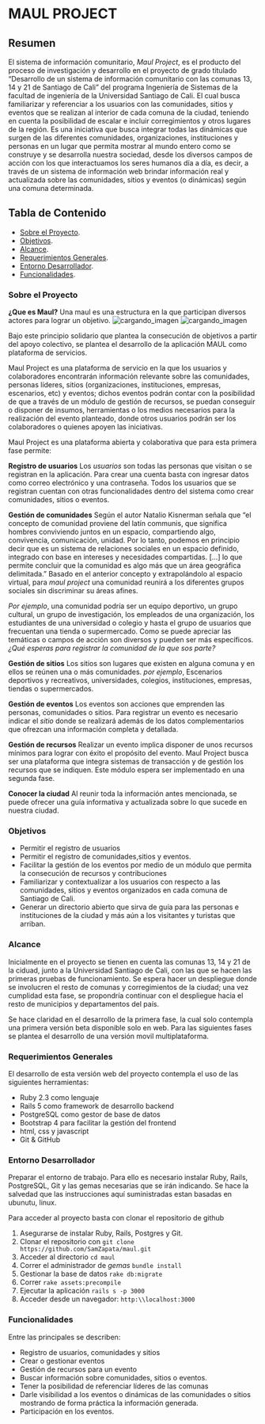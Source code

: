 # MAUL PROJECT

## Resumen

El sistema de información comunitario, *Maul Project*, es el producto del proceso de investigación y desarrollo en el proyecto de grado titulado “Desarrollo de un sistema de información comunitario con las comunas 13, 14 y 21 de Santiago de Cali” del programa Ingeniería de Sistemas de la facultad de ingeniería de la Universidad Santiago de Cali. El cual busca familiarizar y referenciar a los usuarios con las comunidades, sitios y eventos que se realizan al interior de cada comuna de la ciudad, teniendo en cuenta la posibilidad de escalar e incluir corregimientos y otros lugares de la región. Es una iniciativa que busca integrar todas las dinámicas que surgen de las diferentes comunidades, organizaciones, instituciones y personas en un lugar que permita mostrar al mundo entero como se construye y se desarrolla nuestra sociedad, desde los diversos campos de acción con los que interactuamos los seres humanos día a día, es decir, a través de un sistema de información web  brindar información real y actualizada sobre las comunidades, sitios y eventos (o dinámicas) según una comuna determinada. 

## Tabla de Contenido
- [Sobre el Proyecto](#sobre-el-proyecto).
- [Objetivos](#objetivos).
- [Alcance](#alcance).
- [Requerimientos Generales](#requerimientos-generales).
- [Entorno Desarrollador](#entorno-desarrollador).
- [Funcionalidades](#funcionalidades).

### Sobre el Proyecto
**¿Que es Maul?**
Una maul es una estructura en la que participan diversos actores para lograr un objetivo.
![cargando_imagen](https://i2.wp.com/cd1.eju.tv/video/1406/PB1408070730.jpg) ![cargando_imagen](http://www.24horas.cl/internacional/article1362675.ece/ALTERNATES/w620h350/rescate_metro.JPG)

Bajo este principio solidario que plantea la consecución de objetivos a partir del apoyo colectivo, se plantea el desarrollo de la aplicación MAUL como plataforma de servicios.

Maul Project es una plataforma de servicio en la que los usuarios y colaboradores encontrarán información relevante sobre las comunidades, personas líderes, sitios (organizaciones, instituciones, empresas, escenarios, etc) y eventos; dichos eventos podrán contar con la posibilidad de que a través de un módulo de gestión de recursos, se puedan conseguir o disponer de insumos, herramientas o los medios necesarios para la realización del evento planteado, donde otros usuarios podrán ser los colaboradores o quienes apoyen las iniciativas.

Maul Project es una plataforma abierta y colaborativa que para esta primera fase permite:

**Registro de usuarios**
Los *usuarios* son todas las personas que visitan o se registran en la aplicación. Para crear una cuenta basta con ingresar datos como correo electrónico y una contraseña. Todos los usuarios que se registran cuentan con otras funcionalidades dentro del sistema como crear comunidades, sitios o eventos.

**Gestión de comunidades**
Según el autor Natalio Kisnerman señala que “el concepto de comunidad proviene del latín communis, que significa hombres conviviendo juntos en un espacio, compartiendo algo, convivencia, comunicación, unidad. Por lo tanto, podemos en principio decir que es un sistema de relaciones sociales en un espacio definido, integrado con base en intereses y necesidades compartidas. […] lo que permite concluir que la comunidad es algo más que un área geográfica delimitada.” 
Basado en el anterior concepto y extrapolándolo al espacio virtual, para *maul project* una comunidad reunirá a los diferentes grupos sociales sin discriminar su áreas afines.

*Por ejemplo*, una comunidad podría ser un equipo deportivo, un grupo cultural, un grupo de investigación, los empleados de una organización, los estudiantes de una universidad o colegio y hasta el grupo de usuarios que frecuentan una tienda o supermercado. Como se puede apreciar las temáticas o campos de acción son diversos y pueden ser más específicos.
*¿Qué esperas para registrar la comunidad de la que sos parte?*

**Gestión de sitios**
Los sitios son lugares que existen en alguna comuna y en ellos se reúnen una o más comunidades. 
*por ejemplo*, Escenarios deportivos y recreativos, universidades, colegios, instituciones, empresas, tiendas o supermercados.

**Gestión de eventos**
Los eventos son acciones que emprenden las personas, comunidades o sitios. Para registrar un evento es necesario indicar el *sitio* donde se realizará además de los datos complementarios que ofrezcan una información completa y detallada.

**Gestión de recursos**
Realizar un evento implica disponer de unos recursos mínimos para lograr con éxito el propósito del evento. Maul Project busca ser una plataforma que  integra sistemas de transacción y de gestión los recursos que se indiquen. Este módulo espera ser implementado en una segunda fase.

**Conocer la ciudad**
Al reunir toda la información antes mencionada, se puede ofrecer una guía informativa y actualizada sobre lo que sucede en nuestra ciudad.

### Objetivos

* Permitir el registro de usuarios
* Permitir el registro de comunidades,sitios y eventos.
* Facilitar la gestión de los eventos por medio de un módulo que permita la consecución de recursos y contribuciones
* Familiarizar y contextualizar a los usuarios con respecto a las comunidades, sitios y eventos organizados en cada comuna de Santiago de Cali.
* Generar un directorio abierto que sirva de guía para las personas e instituciones de la ciudad y más aún a los visitantes y turistas que arriban.

### Alcance

Inicialmente en el proyecto se tienen en cuenta las comunas 13, 14 y 21 de la ciduad, junto a la Universidad Santiago de Cali, con las que se hacen las primeras pruebas de funcionamiento. Se espera hacer un despliegue donde se involucren el resto de comunas y corregimientos de la ciudad; una vez cumplidad esta fase, se propondría continuar con el despliegue hacia el resto de municipios y departamentos del país.

Se hace claridad en el desarrollo de la primera fase, la cual solo contempla una primera versión beta disponible solo en web. Para las siguientes fases se plantea el desarrollo de una versión movil multiplataforma.

### Requerimientos Generales

El desarrollo de esta versión web del proyecto contempla el uso de las siguientes herramientas:

- Ruby 2.3 como lenguaje
- Rails 5 como framework de desarrollo backend
- PostgreSQL como gestor de base de datos
- Bootstrap 4 para facilitar la gestión del frontend
- html, css y javascript
- Git & GitHub

### Entorno Desarrollador

Preparar el entorno de trabajo. Para ello es necesario instalar Ruby, Rails, PostgreSQL, Git y las gemas necesarias que se irán indicando. Se hace la salvedad que las instrucciones aquí suministradas estan basadas en ubunutu, linux.

Para acceder al proyecto basta con clonar el repositorio de github

1. Asegurarse de instalar Ruby, Rails, Postgres y Git.
2. Clonar el repositorio con `git clone https://github.com/SamZapata/maul.git`
3. Acceder al directorio `cd maul`
4. Correr el administrador de *gemas* `bundle install`
5. Gestionar la base de datos `rake db:migrate`
6. Correr `rake assets:precompile`
7. Ejecutar la aplicación `rails s -p 3000`
8. Acceder desde un navegador: `http:\\localhost:3000`

### Funcionalidades

Entre las principales se describen:

- Registro de usuarios, comunidades y sitios
- Crear o gestionar eventos
- Gestión de recursos para un evento
- Buscar información sobre comunidades, sitios o eventos.
- Tener la posibilidad de referenciar líderes de las comunas
- Darle visibilidad a los eventos o dinámicas de las comunidades o sitios mostrando de forma práctica la información generada.
- Participación en los eventos.
